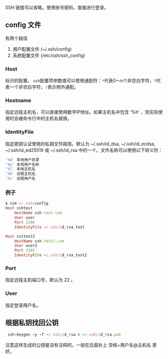 SSH 链接可以省略，使用账号密码，直接进行登录。

## config 文件

有两个路径
1. 用户配置文件 (~/.ssh/config)
2. 系统配置文件 (/etc/ssh/ssh_config)

### Host 

标识的配置。
`ssh`配置项参数值可以使用通配符：`*`代表0～n个非空白字符，`?`代表一个非空白字符，`!`表示例外通配。

### Hostname

指定远程主机名，可以直接使用数字IP地址。如果主机名中包含 ‘%h’ ，则实际使用时会被命令行中的主机名替换。

### IdentityFile

指定密钥认证使用的私钥文件路径。默认为 ~/.ssh/id_dsa, ~/.ssh/id_ecdsa, ~/.ssh/id_ed25519 或 ~/.ssh/id_rsa 中的一个。文件名称可以使用以下转义符：

```ruby
'%d' 本地用户目录
'%u' 本地用户名称
'%l' 本地主机名
'%h' 远程主机名
'%r' 远程用户名
```

### 例子

``` ruby
$ vim ~/.ssh/config
Host sshtest
    HostName ssh.test.com
    User user
    Port 2200
    IdentityFile ~/.ssh/id_rsa_test

Host ssttest2
    HostName ssh.test2.com
    User user2
    Port 2345
    IdentityFile ~/.ssh/id_rsa_test2
```

### Port

指定远程主机端口号，默认为 22 。

### User

指定登录用户名。


## 根据私钥找回公钥

```ruby
 ssh-keygen -y -f ~/.ssh/id_rsa > ~/.ssh/id_rsa.pub
```

注意这样生成的公钥是没有注释的，一般在后面补上 空格+用户名@主机名 更好。